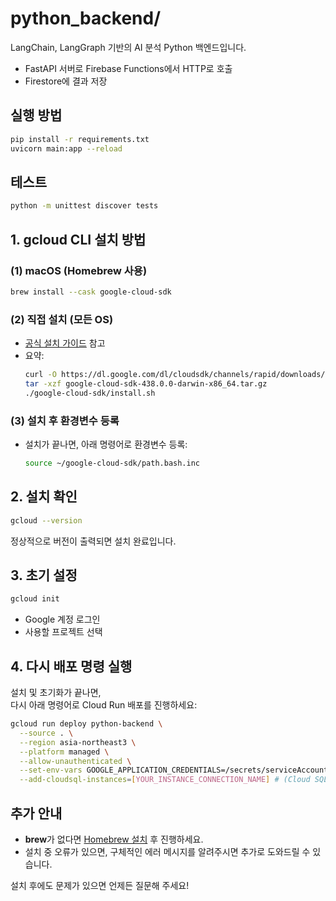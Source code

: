 # python_backend/

LangChain, LangGraph 기반의 AI 분석 Python 백엔드입니다.

- FastAPI 서버로 Firebase Functions에서 HTTP로 호출
- Firestore에 결과 저장

## 실행 방법

```bash
pip install -r requirements.txt
uvicorn main:app --reload
```

## 테스트

```bash
python -m unittest discover tests
```


## 1. gcloud CLI 설치 방법

### (1) **macOS (Homebrew 사용)**
```bash
brew install --cask google-cloud-sdk
```

### (2) **직접 설치 (모든 OS)**
- [공식 설치 가이드](https://cloud.google.com/sdk/docs/install) 참고  
- 요약:
  ```bash
  curl -O https://dl.google.com/dl/cloudsdk/channels/rapid/downloads/google-cloud-sdk-438.0.0-darwin-x86_64.tar.gz
  tar -xzf google-cloud-sdk-438.0.0-darwin-x86_64.tar.gz
  ./google-cloud-sdk/install.sh
  ```

### (3) **설치 후 환경변수 등록**
- 설치가 끝나면, 아래 명령어로 환경변수 등록:
  ```bash
  source ~/google-cloud-sdk/path.bash.inc
  ```

## 2. 설치 확인

```bash
gcloud --version
```
정상적으로 버전이 출력되면 설치 완료입니다.

## 3. 초기 설정

```bash
gcloud init
```
- Google 계정 로그인
- 사용할 프로젝트 선택

## 4. 다시 배포 명령 실행

설치 및 초기화가 끝나면,  
다시 아래 명령어로 Cloud Run 배포를 진행하세요:

```bash
gcloud run deploy python-backend \
  --source . \
  --region asia-northeast3 \
  --platform managed \
  --allow-unauthenticated \
  --set-env-vars GOOGLE_APPLICATION_CREDENTIALS=/secrets/serviceAccountKey.json \
  --add-cloudsql-instances=[YOUR_INSTANCE_CONNECTION_NAME] # (Cloud SQL 사용시)
```

## 추가 안내
- **brew**가 없다면 [Homebrew 설치](https://brew.sh/index_ko) 후 진행하세요.
- 설치 중 오류가 있으면, 구체적인 에러 메시지를 알려주시면 추가로 도와드릴 수 있습니다.

설치 후에도 문제가 있으면 언제든 질문해 주세요!
